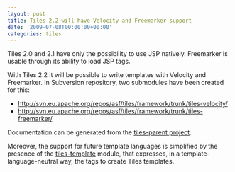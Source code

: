 ```yaml
---
layout: post
title: Tiles 2.2 will have Velocity and Freemarker support
date: '2009-07-08T00:00:00+00:00'
categories: tiles
---
```

<p>Tiles 2.0 and 2.1 have only the possibility to use JSP natively. Freemarker is usable through its ability to load JSP tags.</p><p>With Tiles 2.2 it will be possible to write templates with Velocity and Freemarker. In Subversion repository, two submodules have been created for this:</p><ul><li><a href="http://svn.eu.apache.org/repos/asf/tiles/framework/trunk/tiles-velocity/">http://svn.eu.apache.org/repos/asf/tiles/framework/trunk/tiles-velocity/</a></li><li><a href="http://svn.eu.apache.org/repos/asf/tiles/framework/trunk/tiles-freemarker/">http://svn.eu.apache.org/repos/asf/tiles/framework/trunk/tiles-freemarker/</a></li></ul><p>Documentation can be generated from the <a href="http://svn.eu.apache.org/repos/asf/tiles/framework/trunk/">tiles-parent project</a>.</p><p>Moreover, the support for future template languages is simplified by the presence of the <a href="http://svn.eu.apache.org/repos/asf/tiles/framework/trunk/tiles-template/">tiles-template</a> module, that expresses, in a template-language-neutral way, the tags to create Tiles templates.<br /></p>
